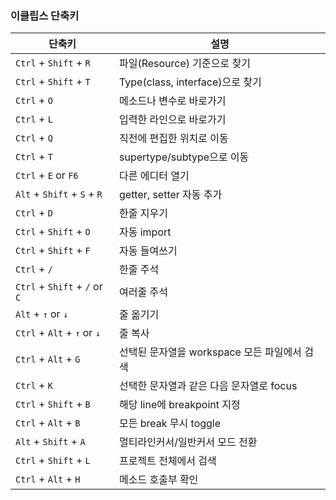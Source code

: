 ### 이클립스 단축키
|단축키|설명|  
|----|----|  
|`Ctrl` + `Shift` + `R`|파일(Resource) 기준으로 찾기|  
|`Ctrl` + `Shift` + `T`|Type(class, interface)으로 찾기|  
|`Ctrl` + `O`|메소드나 변수로 바로가기|  
|`Ctrl` + `L`|입력한 라인으로 바로가기|  
|`Ctrl` + `Q`|직전에 편집한 위치로 이동|  
|`Ctrl` + `T`|supertype/subtype으로 이동|  
|`Ctrl` + `E` or `F6`|다른 에디터 열기|  
|`Alt` + `Shift` + `S` + `R`|getter, setter 자동 추가|  
|`Ctrl` + `D`|한줄 지우기|  
|`Ctrl` + `Shift` + `O`|자동 import|  
|`Ctrl` + `Shift` + `F`|자동 들여쓰기|  
|`Ctrl` + `/`|한줄 주석|  
|`Ctrl` + `Shift` + `/` or `C`|여러줄 주석|  
|`Alt` + `↑` or `↓`|줄 옮기기|  
|`Ctrl` + `Alt` + `↑` or `↓`|줄 복사|  
|`Ctrl` + `Alt` + `G`|선택된 문자열을 workspace 모든 파일에서 검색|  
|`Ctrl` + `K`|선택한 문자열과 같은 다음 문자열로 focus|  
|`Ctrl` + `Shift` + `B`|해당 line에 breakpoint 지정|  
|`Ctrl` + `Alt` + `B`|모든 break 무시 toggle|  
|`Alt` + `Shift` + `A`|멀티라인커서/일반커서 모드 전환|  
|`Ctrl` + `Shift` + `L`|프로젝트 전체에서 검색|  
|`Ctrl` + `Alt` + `H`|메소드 호출부 확인|  
